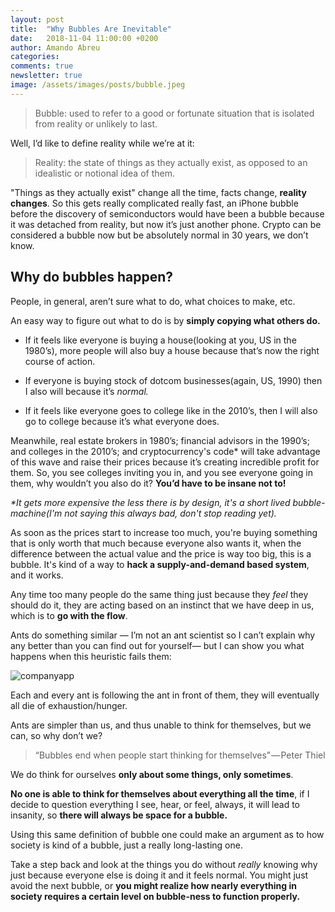 ```yaml
---
layout: post
title:  "Why Bubbles Are Inevitable"
date:   2018-11-04 11:00:00 +0200
author: Amando Abreu
categories:
comments: true
newsletter: true
image: /assets/images/posts/bubble.jpeg
---
```


> Bubble: used to refer to a good or fortunate situation that is isolated from reality or unlikely to last.

Well, I’d like to define reality while we’re at it:

> Reality: the state of things as they actually exist, as opposed to an idealistic or notional idea of them.

"Things as they actually exist" change all the time, facts change, **reality changes**. So this gets really complicated really fast, an iPhone bubble before the discovery of semiconductors would have been a bubble because it was detached from reality, but now it’s just another phone. Crypto can be considered a bubble now but be absolutely normal in 30 years, we don’t know.

## Why do bubbles happen?

People, in general, aren’t sure what to do, what choices to make, etc. 

An easy way to figure out what to do is by **simply copying what others do.**

- If it feels like everyone is buying a house(looking at you, US in the 1980’s), more people will also buy a house because that’s now the right course of action.

- If everyone is buying stock of dotcom businesses(again, US, 1990) then I also will because it’s _normal._

- If it feels like everyone goes to college like in the 2010’s, then I will also go to college because it’s what everyone does.

Meanwhile, real estate brokers in 1980’s; financial advisors in the 1990’s; and colleges in the 2010’s; and cryptocurrency's code* will take advantage of this wave and raise their prices because it’s creating incredible profit for them. So, you see colleges inviting you in, and you see everyone going in them, why wouldn’t you also do it? **You’d have to be insane not to!**

_*It gets more expensive the less there is by design, it's a short lived bubble-machine(I'm not saying this always bad, don't stop reading yet)._

As soon as the prices start to increase too much, you're buying something that is only worth that much because everyone also wants it, when the difference between the actual value and the price is way too big, this is a bubble. It's kind of a way to **hack a supply-and-demand based system**, and it works.

Any time too many people do the same thing just because they _feel_ they should do it, they are acting based on an instinct that we have deep in us, which is to **go with the flow**.

Ants do something similar — I’m not an ant scientist so I can’t explain why any better than you can find out for yourself— but I can show you what happens when this heuristic fails them:

![companyapp](/assets/images/posts/ants.gif "Company app")

Each and every ant is following the ant in front of them, they will eventually all die of exhaustion/hunger.

Ants are simpler than us, and thus unable to think for themselves, but we can, so why don’t we?

> “Bubbles end when people start thinking for themselves” — Peter Thiel

We do think for ourselves **only about some things, only sometimes**. 

**No one is able to think for themselves about everything all the time**, if I decide to question everything I see, hear, or feel, always, it will lead to insanity, so **there will always be space for a bubble.**

Using this same definition of bubble one could make an argument as to how society is kind of a bubble, just a really long-lasting one.

Take a step back and look at the things you do without _really_ knowing why just because everyone else is doing it and it feels normal. You might just avoid the next bubble, or **you might realize how nearly everything in society requires a certain level on bubble-ness to function properly.**
